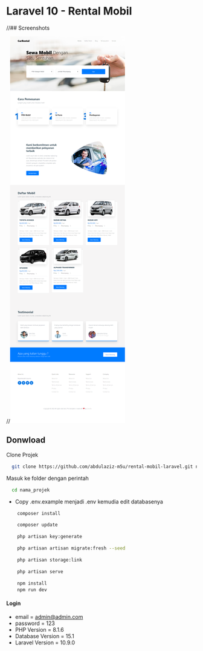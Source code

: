 # Laravel 10 - Rental Mobil

//## Screenshots

//![preview img](/preview.png)

## Donwload

Clone Projek

```bash
  git clone https://github.com/abdulaziz-m5u/rental-mobil-laravel.git nama_projek
```

Masuk ke folder dengan perintah

```bash
  cd nama_projek
```

-   Copy .env.example menjadi .env kemudia edit databasenya

```bash
    composer install
```

```bash
    composer update
```

```bash
    php artisan key:generate
```

```bash
    php artisan artisan migrate:fresh --seed
```

```bash
    php artisan storage:link
```

```bash
    php artisan serve
```

```bash
    npm install
    npm run dev
```

#### Login

-   email = admin@admin.com
-   password = 123
-   PHP Version = 8.1.6
-   Database Version = 15.1
-   Laravel Version = 10.9.0
